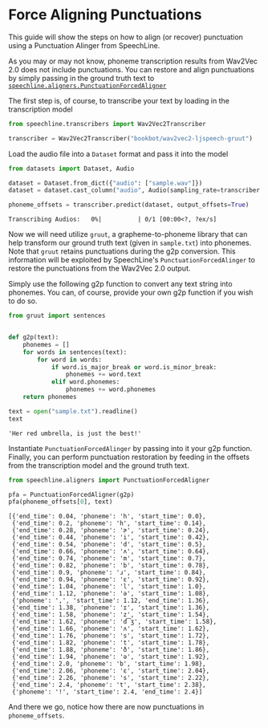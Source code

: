 # Force Aligning Punctuations

This guide will show the steps on how to align (or recover) punctuation using a Punctuation Alinger from SpeechLine. 

As you may or may not know, phoneme transcription results from Wav2Vec 2.0 does not include punctuations. You can restore and align punctuations by simply passing in the ground truth text to [`speechline.aligners.PunctuationForcedAligner`](../../reference/aligners/punctuation_forced_aligner.md)

The first step is, of course, to transcribe your text by loading in the transcription model


```python
from speechline.transcribers import Wav2Vec2Transcriber

transcriber = Wav2Vec2Transcriber("bookbot/wav2vec2-ljspeech-gruut")
```

Load the audio file into a `Dataset` format and pass it into the model


```python
from datasets import Dataset, Audio

dataset = Dataset.from_dict({"audio": ["sample.wav"]})
dataset = dataset.cast_column("audio", Audio(sampling_rate=transcriber.sampling_rate))
```


```python
phoneme_offsets = transcriber.predict(dataset, output_offsets=True)
```


    Transcribing Audios:   0%|          | 0/1 [00:00<?, ?ex/s]


Now we will need utilize `gruut`, a grapheme-to-phoneme library that can help transform our ground truth text (given in `sample.txt`) into phonemes. Note that `gruut` retains punctuations during the g2p conversion. This information will be exploited by SpeechLine's `PunctuationForcedAlinger` to restore the punctuations from the Wav2Vec 2.0 output.

Simply use the following g2p function to convert any text string into phonemes. You can, of course, provide your own g2p function if you wish to do so.


```python
from gruut import sentences


def g2p(text):
    phonemes = []
    for words in sentences(text):
        for word in words:
            if word.is_major_break or word.is_minor_break:
                phonemes += word.text
            elif word.phonemes:
                phonemes += word.phonemes
    return phonemes
```


```python
text = open("sample.txt").readline()
text
```




    'Her red umbrella, is just the best!'



Instantiate `PunctuationForcedAlinger` by passing into it your g2p function. Finally, you can perform punctuation restoration by feeding in the offsets from the transcription model and the ground truth text.


```python
from speechline.aligners import PunctuationForcedAligner

pfa = PunctuationForcedAligner(g2p)
pfa(phoneme_offsets[0], text)
```




    [{'end_time': 0.04, 'phoneme': 'h', 'start_time': 0.0},
     {'end_time': 0.2, 'phoneme': 'h', 'start_time': 0.14},
     {'end_time': 0.28, 'phoneme': 'ɚ', 'start_time': 0.24},
     {'end_time': 0.44, 'phoneme': 'i', 'start_time': 0.42},
     {'end_time': 0.54, 'phoneme': 'd', 'start_time': 0.5},
     {'end_time': 0.66, 'phoneme': 'ʌ', 'start_time': 0.64},
     {'end_time': 0.74, 'phoneme': 'm', 'start_time': 0.7},
     {'end_time': 0.82, 'phoneme': 'b', 'start_time': 0.78},
     {'end_time': 0.9, 'phoneme': 'ɹ', 'start_time': 0.84},
     {'end_time': 0.94, 'phoneme': 'ɛ', 'start_time': 0.92},
     {'end_time': 1.04, 'phoneme': 'l', 'start_time': 1.0},
     {'end_time': 1.12, 'phoneme': 'ə', 'start_time': 1.08},
     {'phoneme': ',', 'start_time': 1.12, 'end_time': 1.36},
     {'end_time': 1.38, 'phoneme': 'ɪ', 'start_time': 1.36},
     {'end_time': 1.58, 'phoneme': 'z', 'start_time': 1.54},
     {'end_time': 1.62, 'phoneme': 'd͡ʒ', 'start_time': 1.58},
     {'end_time': 1.66, 'phoneme': 'ʌ', 'start_time': 1.62},
     {'end_time': 1.76, 'phoneme': 's', 'start_time': 1.72},
     {'end_time': 1.82, 'phoneme': 't', 'start_time': 1.78},
     {'end_time': 1.88, 'phoneme': 'ð', 'start_time': 1.86},
     {'end_time': 1.94, 'phoneme': 'ə', 'start_time': 1.92},
     {'end_time': 2.0, 'phoneme': 'b', 'start_time': 1.98},
     {'end_time': 2.06, 'phoneme': 'ɛ', 'start_time': 2.04},
     {'end_time': 2.26, 'phoneme': 's', 'start_time': 2.22},
     {'end_time': 2.4, 'phoneme': 't', 'start_time': 2.38},
     {'phoneme': '!', 'start_time': 2.4, 'end_time': 2.4}]



And there we go, notice how there are now punctuations in `phoneme_offsets`.
